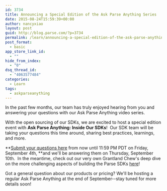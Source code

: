 ```yaml
---
id: 3734
title: Announcing a Special Edition of the Ask Parse Anything Series
date: 2015-08-24T15:59:39+00:00
author: nancyxiao
layout: post
guid: http://blog.parse.com/?p=3734
permalink: /learn/announcing-a-special-edition-of-the-ask-parse-anything-series/
post_format:
  - basic
app_store_link_id:
  - ""
hide_from_index:
  - "0"
dsq_thread_id:
  - "4063577484"
categories:
  - Learn
tags:
  - askparseanything
---
```

In the past few months, our team has truly enjoyed hearing from you and answering your questions with our Ask Parse Anything video series.

With the open sourcing of our SDKs, we are excited to host a special edition event with **Ask Parse Anything: Inside Our SDKs**!  Our SDK team will be taking your questions this time around, sharing best practices, learnings, and more.

**<a href="https://airtable.com/shrkp5GJ0IxkgHqPj" target="_blank">Submit your questions here</a> from now until 11:59 PM PDT on Friday, September 4th, **and we'll be answering them on Thursday, September 10th.  In the meantime, check out our very own Grantland Chew's deep dive on the more challenging aspects of building the Parse SDKs <a href="http://blog.parse.com/learn/the-parse-sdk-whats-inside/" target="_blank">here</a>!

Got a general question about our products or pricing? We'll be hosting a regular Ask Parse Anything at the end of September--stay tuned for more details soon!